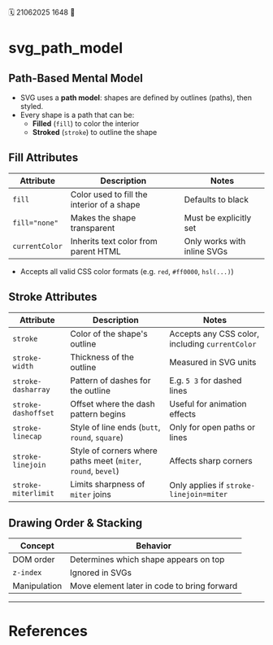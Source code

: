 🗓️ 21062025 1648
📎

# svg_path_model
## Path-Based Mental Model
- SVG uses a **path model**: shapes are defined by outlines (paths), then styled.
- Every shape is a path that can be:
    - **Filled** (`fill`) to color the interior
    - **Stroked** (`stroke`) to outline the shape

## Fill Attributes

| Attribute      | Description                                | Notes                       |
| -------------- | ------------------------------------------ | --------------------------- |
| `fill`         | Color used to fill the interior of a shape | Defaults to black           |
| `fill="none"`  | Makes the shape transparent                | Must be explicitly set      |
| `currentColor` | Inherits text color from parent HTML       | Only works with inline SVGs |
- Accepts all valid CSS color formats (e.g. `red`, `#ff0000`, `hsl(...)`)

## Stroke Attributes

|Attribute|Description|Notes|
|---|---|---|
|`stroke`|Color of the shape's outline|Accepts any CSS color, including `currentColor`|
|`stroke-width`|Thickness of the outline|Measured in SVG units|
|`stroke-dasharray`|Pattern of dashes for the outline|E.g. `5 3` for dashed lines|
|`stroke-dashoffset`|Offset where the dash pattern begins|Useful for animation effects|
|`stroke-linecap`|Style of line ends (`butt`, `round`, `square`)|Only for open paths or lines|
|`stroke-linejoin`|Style of corners where paths meet (`miter`, `round`, `bevel`)|Affects sharp corners|
|`stroke-miterlimit`|Limits sharpness of `miter` joins|Only applies if `stroke-linejoin=miter`|
## Drawing Order & Stacking

| Concept      | Behavior                                    |
| ------------ | ------------------------------------------- |
| DOM order    | Determines which shape appears on top       |
| `z-index`    | Ignored in SVGs                             |
| Manipulation | Move element later in code to bring forward |

---
# References
